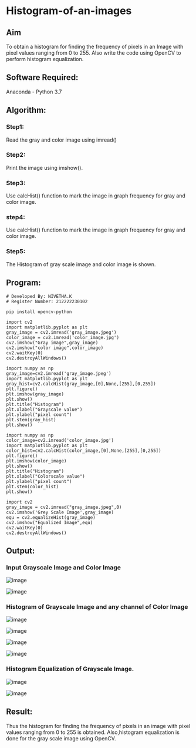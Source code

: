 # Histogram-of-an-images
## Aim
To obtain a histogram for finding the frequency of pixels in an Image with pixel values ranging from 0 to 255. Also write the code using OpenCV to perform histogram equalization.

## Software Required:
Anaconda - Python 3.7

## Algorithm:
### Step1:
Read the gray and color image using imread()

### Step2:
Print the image using imshow().



### Step3:
Use calcHist() function to mark the image in graph frequency for gray and color image.

### step4:
Use calcHist() function to mark the image in graph frequency for gray and color image.

### Step5:
The Histogram of gray scale image and color image is shown.


## Program:
```
# Developed By: NIVETHA.K
# Register Number: 212222230102

pip install opencv-python

import cv2
import matplotlib.pyplot as plt
gray_image = cv2.imread('gray_image.jpeg')
color_image = cv2.imread('color_image.jpg')
cv2.imshow("Gray image",gray_image)
cv2.imshow("color image",color_image)
cv2.waitKey(0)
cv2.destroyAllWindows()

import numpy as np
gray_image=cv2.imread('gray_image.jpeg')
import matplotlib.pyplot as plt 
gray_hist=cv2.calcHist(gray_image,[0],None,[255],[0,255])
plt.figure()
plt.imshow(gray_image)
plt.show()
plt.title("Histogram")
plt.xlabel("Grayscale value")
plt.ylabel("pixel count")
plt.stem(gray_hist)
plt.show()

import numpy as np
color_image=cv2.imread('color_image.jpg')
import matplotlib.pyplot as plt 
color_hist=cv2.calcHist(color_image,[0],None,[255],[0,255])
plt.figure()
plt.imshow(color_image)
plt.show()
plt.title("Histogram")
plt.xlabel("Colorscale value")
plt.ylabel("pixel count")
plt.stem(color_hist)
plt.show()

import cv2
gray_image = cv2.imread("gray_image.jpeg",0)
cv2.imshow('Grey Scale Image',gray_image)
equ = cv2.equalizeHist(gray_image)
cv2.imshow("Equalized Image",equ)
cv2.waitKey(0)
cv2.destroyAllWindows()

```
## Output:
### Input Grayscale Image and Color Image

![image](https://github.com/user-attachments/assets/39204acc-790b-488d-8c76-ca8c110b456b)

![image](https://github.com/user-attachments/assets/5f79b7fa-f016-4bb4-a1f8-92c2990aedd1)


### Histogram of Grayscale Image and any channel of Color Image

![image](https://github.com/user-attachments/assets/c913b3ad-6e61-4a7e-9241-802e647e8608)

![image](https://github.com/user-attachments/assets/2107aaf5-03bd-4b59-9c2e-e770a7d231da)

![image](https://github.com/user-attachments/assets/1f15f140-4ccc-4e0a-bdfa-448a63c6e181)

![image](https://github.com/user-attachments/assets/082fd138-1222-47d2-b694-2acaec3e1e61)

### Histogram Equalization of Grayscale Image.

![image](https://github.com/user-attachments/assets/8189e4cd-ea78-40ee-99ee-9017aa458288)

![image](https://github.com/user-attachments/assets/29c7c143-753d-4e18-9d06-d36ab66cdb3c)


## Result: 
Thus the histogram for finding the frequency of pixels in an image with pixel values ranging from 0 to 255 is obtained. Also,histogram equalization is done for the gray scale image using OpenCV.
